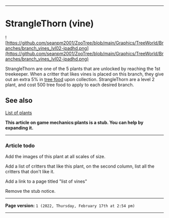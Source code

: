 
***

# StrangleThorn (vine)

![https://github.com/seanpm2001/ZooTree/blob/main/Graphics/TreeWorld/Branches/branch_vines_lvl02-ipadhd.png](https://github.com/seanpm2001/ZooTree/blob/main/Graphics/TreeWorld/Branches/branch_vines_lvl02-ipadhd.png)

StrangleThorn are one of the 5 plants that are unlocked by reaching the 1st treekeeper. When a critter that likes vines is placed on this branch, they give out an extra 5% in [tree food](https://github.com/seanpm2001/SeansLifeArchive_Images_ThePlayForge_Tree-World/wiki/Tree-food/) upon collection. StrangleThorn are a level 2 plant, and cost 500 tree food to apply to each desired branch.

## See also

[List of plants](https://github.com/seanpm2001/SeansLifeArchive_Images_ThePlayForge_Tree-World/wiki/List-of-plants/)

**This article on game mechanics:plants is a stub. You can help by expanding it.**

***

### Article todo

Add the images of this plant at all scales of size.

Add a list of critters that like this plant, on the second column, list all the critters that don't like it.

Add a link to a page titled "list of vines"

Remove the stub notice.

***

**Page version:** `1 (2022, Thursday, February 17th at 2:54 pm)`

***
